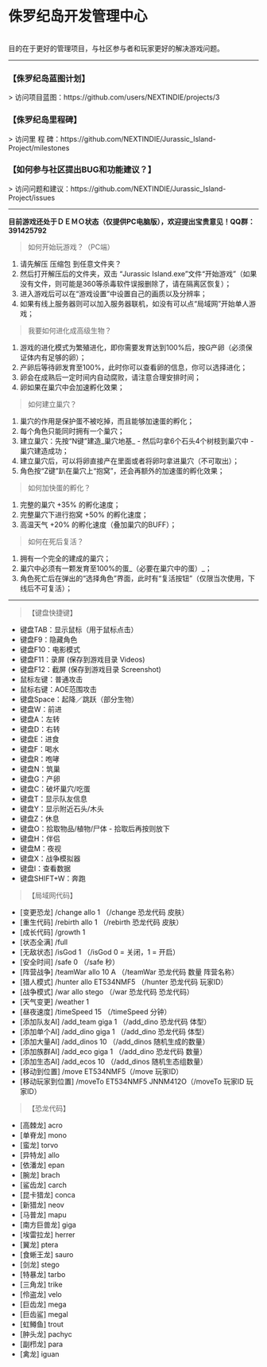# 侏罗纪岛开发管理中心
<br/>
  目的在于更好的管理项目，与社区参与者和玩家更好的解决游戏问题。
<hr/>
<h3>【侏罗纪岛蓝图计划】</h3>
> 访问项目蓝图：https://github.com/users/NEXTINDIE/projects/3
<br>
<h3>【侏罗纪岛里程碑】</h3>
> 访问里 程 碑：https://github.com/NEXTINDIE/Jurassic_Island-Project/milestones
<br>
<h3>【如何参与社区提出BUG和功能建议？】</h3>
> 访问问题和建议：https://github.com/NEXTINDIE/Jurassic_Island-Project/issues

<hr/>

<b>目前游戏还处于ＤＥＭＯ状态（仅提供PC电脑版），欢迎提出宝贵意见！QQ群：391425792</b>

> 如何开始玩游戏？（PC端）
1. 请先解压 压缩包 到任意文件夹？
1. 然后打开解压后的文件夹，双击 “Jurassic Island.exe”文件“开始游戏”（如果没有文件，则可能是360等杀毒软件误报删除了，请在隔离区恢复）；
1. 进入游戏后可以在“游戏设置”中设置自己的画质以及分辨率；
1. 如果有线上服务器则可以加入服务器联机，如没有可以点“局域网”开始单人游戏；

> 我要如何进化成高级生物？
1. 游戏的进化模式为繁殖进化，即你需要发育达到100%后，按G产卵（必须保证体内有足够的卵）；
1. 产卵后等待卵发育至100%，此时你可以查看卵的信息，你可以选择进化；
1. 卵会在成熟后一定时间内自动腐败，请注意合理安排时间；
1. 卵如果在巢穴中会加速孵化效果；

> 如何建立巢穴？
1. 巢穴的作用是保护蛋不被吃掉，而且能够加速蛋的孵化；
1. 每个角色只能同时拥有一个巢穴；
1. 建立巢穴：先按“N键”建造_巢穴地基_ - 然后叼拿6个石头4个树枝到巢穴中 - 巢穴建造成功；
1. 建立巢穴后，可以将卵直接产在里面或者将卵叼拿进巢穴（不可取出）；
1. 角色按“Z键”趴在巢穴上“抱窝”，还会再额外的加速蛋的孵化效果；

> 如何加快蛋的孵化？
1. 完整的巢穴 +35% 的孵化速度；
1. 完整巢穴下进行抱窝 +50% 的孵化速度；
1. 高温天气 +20% 的孵化速度（叠加巢穴的BUFF）；

> 如何在死后复活？
1. 拥有一个完全的建成的巢穴；
1. 巢穴中必须有一颗发育至100%的蛋_（必要在巢穴中的蛋）_；
1. 角色死亡后在弹出的“选择角色”界面，此时有“复活按钮”（仅限当次使用，下线后不可复活）；

<hr/>

> 【键盘快捷键】
- 键盘TAB：显示鼠标（用于鼠标点击）<br>
- 键盘F9：隐藏角色<br>
- 键盘F10：电影模式 <br>
- 键盘F11：录屏 (保存到游戏目录 Videos) <br>
- 键盘F12：截屏 (保存到游戏目录 Screenshot) <br>
- 鼠标左键：普通攻击<br>
- 鼠标右键：AOE范围攻击<br>
- 键盘Space：起降／跳跃（部分生物）<br>
- 键盘W：前进 <br>
- 键盘A：左转 <br>
- 键盘D：右转 <br>
- 键盘E：进食 <br>
- 键盘F：喝水 <br>
- 键盘R：咆哮 <br>
- 键盘N：筑巢 <br>
- 键盘G：产卵<br>
- 键盘C：破坏巢穴/吃蛋<br>
- 键盘T：显示队友信息<br>
- 键盘Y：显示附近石头/木头<br>
- 键盘Z：休息 <br>
- 键盘O：拾取物品/植物/尸体 - 拾取后再按则放下<br>
- 键盘H：伴侣<br>
- 键盘M：夜视<br>
- 键盘X：战争模拟器 <br>
- 键盘I：查看数据<br>
- 键盘SHIFT+W：奔跑

> 【局域网代码】<br>
- [变更恐龙] /change allo 1 （/change 恐龙代码 皮肤）<br>
- [重生代码] /rebirth allo 1 （/rebirth 恐龙代码 皮肤）<br>
- [成长代码] /growth 1<br>
- [状态全满] /full<br>
- [无敌状态] /isGod 1 （/isGod 0 = 关闭，1 = 开启）<br>
- [安全时间] /safe 0 （/safe 秒）<br>
- [阵营战争] /teamWar allo 10 A （/teamWar 恐龙代码 数量 阵营名称）<br>
- [猎人模式] /hunter allo ET534NMF5 （/hunter 恐龙代码 玩家ID）<br>
- [战争模式] /war allo stego （/war 恐龙代码 恐龙代码）<br>
- [天气变更] /weather 1<br>
- [昼夜速度] /timeSpeed 15 （/timeSpeed 分钟）<br>
- [添加队友AI] /add_team giga 1 （/add_dino 恐龙代码 体型）<br>
- [添加单个AI] /add_dino giga 1 （/add_dino 恐龙代码 体型）<br>
- [添加大量AI] /add_dinos 10 （/add_dinos 随机生成的数量）<br>
- [添加族群AI] /add_eco giga 1 （/add_dino 恐龙代码 数量）<br>
- [添加生态AI] /add_ecos 10 （/add_dinos 随机生态组数量）<br>
- [移动到位置] /move ET534NMF5（/move 玩家ID）<br>
- [移动玩家到位置] /moveTo ET534NMF5 JNNM412O（/moveTo 玩家ID 玩家ID）<br>

> 【恐龙代码】<br>
- [高棘龙] acro<br>
- [单脊龙] mono<br>
- [蛮龙] torvo<br>
- [异特龙] allo<br>
- [依潘龙] epan<br>
- [腕龙] brach<br>
- [鲨齿龙] carch<br>
- [昆卡猎龙] conca<br>
- [新猎龙] neov<br>
- [马普龙] mapu<br>
- [南方巨兽龙] giga<br>
- [埃雷拉龙] herrer<br>
- [翼龙] ptera<br>
- [食蜥王龙] sauro<br>
- [剑龙] stego<br>
- [特暴龙] tarbo<br>
- [三角龙] trike<br>
- [伶盗龙] velo<br>
- [巨齿龙] mega<br>
- [巨齿鲨] megal<br>
- [虹鳟鱼] trout<br>
- [肿头龙] pachyc<br>
- [副栉龙] para<br>
- [禽龙] iguan<br>
